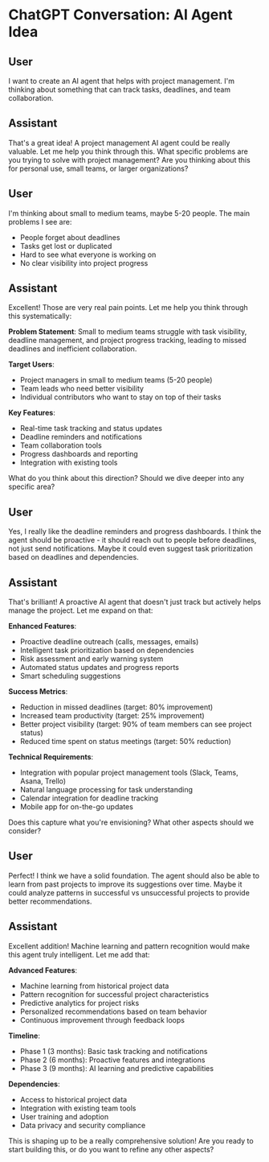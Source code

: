 # ChatGPT Conversation: AI Agent Idea

## User
I want to create an AI agent that helps with project management. I'm thinking about something that can track tasks, deadlines, and team collaboration.

## Assistant
That's a great idea! A project management AI agent could be really valuable. Let me help you think through this. What specific problems are you trying to solve with project management? Are you thinking about this for personal use, small teams, or larger organizations?

## User
I'm thinking about small to medium teams, maybe 5-20 people. The main problems I see are:
- People forget about deadlines
- Tasks get lost or duplicated
- Hard to see what everyone is working on
- No clear visibility into project progress

## Assistant
Excellent! Those are very real pain points. Let me help you think through this systematically:

**Problem Statement**: Small to medium teams struggle with task visibility, deadline management, and project progress tracking, leading to missed deadlines and inefficient collaboration.

**Target Users**: 
- Project managers in small to medium teams (5-20 people)
- Team leads who need better visibility
- Individual contributors who want to stay on top of their tasks

**Key Features**:
- Real-time task tracking and status updates
- Deadline reminders and notifications
- Team collaboration tools
- Progress dashboards and reporting
- Integration with existing tools

What do you think about this direction? Should we dive deeper into any specific area?

## User
Yes, I really like the deadline reminders and progress dashboards. I think the agent should be proactive - it should reach out to people before deadlines, not just send notifications. Maybe it could even suggest task prioritization based on deadlines and dependencies.

## Assistant
That's brilliant! A proactive AI agent that doesn't just track but actively helps manage the project. Let me expand on that:

**Enhanced Features**:
- Proactive deadline outreach (calls, messages, emails)
- Intelligent task prioritization based on dependencies
- Risk assessment and early warning system
- Automated status updates and progress reports
- Smart scheduling suggestions

**Success Metrics**:
- Reduction in missed deadlines (target: 80% improvement)
- Increased team productivity (target: 25% improvement)
- Better project visibility (target: 90% of team members can see project status)
- Reduced time spent on status meetings (target: 50% reduction)

**Technical Requirements**:
- Integration with popular project management tools (Slack, Teams, Asana, Trello)
- Natural language processing for task understanding
- Calendar integration for deadline tracking
- Mobile app for on-the-go updates

Does this capture what you're envisioning? What other aspects should we consider?

## User
Perfect! I think we have a solid foundation. The agent should also be able to learn from past projects to improve its suggestions over time. Maybe it could analyze patterns in successful vs unsuccessful projects to provide better recommendations.

## Assistant
Excellent addition! Machine learning and pattern recognition would make this agent truly intelligent. Let me add that:

**Advanced Features**:
- Machine learning from historical project data
- Pattern recognition for successful project characteristics
- Predictive analytics for project risks
- Personalized recommendations based on team behavior
- Continuous improvement through feedback loops

**Timeline**: 
- Phase 1 (3 months): Basic task tracking and notifications
- Phase 2 (6 months): Proactive features and integrations
- Phase 3 (9 months): AI learning and predictive capabilities

**Dependencies**:
- Access to historical project data
- Integration with existing team tools
- User training and adoption
- Data privacy and security compliance

This is shaping up to be a really comprehensive solution! Are you ready to start building this, or do you want to refine any other aspects?

